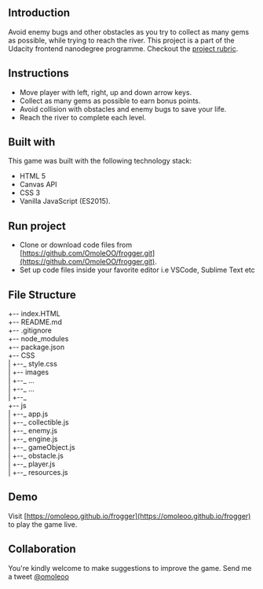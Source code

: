 
## Introduction

Avoid enemy bugs and other obstacles as you try to collect as many gems as possible, while trying to reach the river.
This project is a part of the Udacity frontend nanodegree programme. Checkout the [project rubric](https://review.udacity.com/#!/projects/2696458597/rubric).


## Instructions

- Move player with left, right, up and down arrow keys.
- Collect as many gems as possible to earn bonus points.
- Avoid collision with obstacles and enemy bugs to save your life.
- Reach the river to complete each level.


## Built with

This game was built with the following technology stack:
- HTML 5
- Canvas API
- CSS 3
- Vanilla JavaScript (ES2015).


## Run project

- Clone or download code files from [https://github.com/OmoleOO/frogger.git](https://github.com/OmoleOO/frogger.git).
- Set up code files inside your favorite editor i.e VSCode, Sublime Text etc

## File Structure
+-- index.HTML <br>
+-- README.md <br>
+-- .gitignore <br>
+-- node_modules <br>
+-- package.json <br>
+-- CSS <br>
|  +--_ style.css <br>
|
+-- images <br>
|  +--_ ...<br>
|  +--_ ...<br>
|  +--_ <br>
+-- js <br>
|  +--_ app.js <br>
|  +--_ collectible.js <br>
|  +--_ enemy.js <br>
|  +--_ engine.js <br>
|  +--_ gameObject.js <br>
|  +--_ obstacle.js <br>
|  +--_ player.js <br>
|  +--_ resources.js <br>

## Demo
Visit [https://omoleoo.github.io/frogger](https://omoleoo.github.io/frogger) to play the game live.


## Collaboration

You're kindly welcome to make suggestions to improve the game. Send me a tweet [@omoleoo](https://twitter.com/omoleoo)
